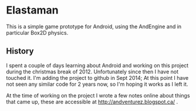 # Elastaman

This is a simple game prototype for Android, using the AndEngine and in particular Box2D physics.

## History

I spent a couple of days learning about Android and working on this project during the christmas break of 2012. Unfortunately since then I have not touched it.
I'm adding the project to github in Sept 2014; At this point I have not seen any similar code for 2 years now, so I'm hoping it works as I left it.

At the time of working on the project I wrote a few notes online about things that came up, these are accessible at http://andventurez.blogspot.ca/ .

